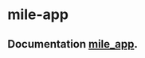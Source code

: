 # mile-app
## Documentation [mile_app](https://saber-thursday-114.notion.site/Mile-App-48807d5ef1e64bb090301f255f2066b4).

